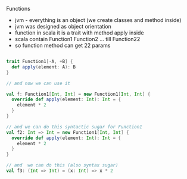 Functions

- jvm - everything is an object (we create classes and method inside)
- jvm was designed as object orientation
- function in scala it is a trait with method apply inside
- scala contain Function1 Function2 ... till Function22
- so function method can get 22 params

```scala

trait Function1[-A, +B] {
  def apply(element: A): B
}

// and now we can use it

val f: Function1[Int, Int] = new Function1[Int, Int] {
  override def apply(element: Int): Int = {
    element * 2
  }
}

// and we can do this syntactic sugar for Function1
val f2: Int => Int = new Function1[Int, Int] {
  override def apply(element: Int): Int = {
    element * 2
  }
}

// and  we can do this (also syntax sugar)
val f3: (Int => Int) = (x: Int) => x * 2  
```